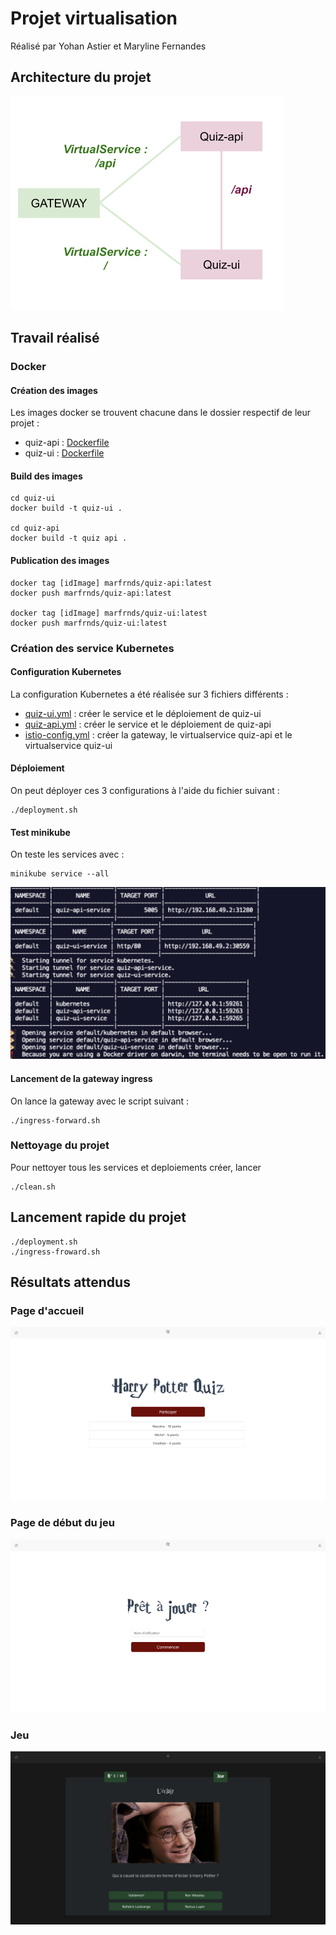 # Projet virtualisation

Réalisé par Yohan Astier et Maryline Fernandes

## Architecture du projet

![alt text](image.png)

## Travail réalisé

### Docker

#### Création des images

Les images docker se trouvent chacune dans le dossier respectif de leur projet :

- quiz-api : [Dockerfile](/quiz-api/Dockerfile)
- quiz-ui : [Dockerfile](/quiz-ui/Dockerfile)

#### Build des images

```
cd quiz-ui
docker build -t quiz-ui .

cd quiz-api
docker build -t quiz api .
```

#### Publication des images

```
docker tag [idImage] marfrnds/quiz-api:latest
docker push marfrnds/quiz-api:latest

docker tag [idImage] marfrnds/quiz-ui:latest
docker push marfrnds/quiz-ui:latest
```

### Création des service Kubernetes

#### Configuration Kubernetes

La configuration Kubernetes a été réalisée sur 3 fichiers différents :

- [quiz-ui.yml](/quiz-ui.yml) : créer le service et le déploiement de quiz-ui
- [quiz-api.yml](/quiz-api.yml) : créer le service et le déploiement de quiz-api
- [istio-config.yml](/istio-config.yml) : créer la gateway, le virtualservice quiz-api et le virtualservice quiz-ui

#### Déploiement

On peut déployer ces 3 configurations à l'aide du fichier suivant :

```
./deployment.sh
```

#### Test minikube

On teste les services avec :

```
minikube service --all
```

![alt text](image-1.png)

#### Lancement de la gateway ingress

On lance la gateway avec le script suivant :

```
./ingress-forward.sh
```

### Nettoyage du projet

Pour nettoyer tous les services et deploiements créer, lancer

```
./clean.sh
```

## Lancement rapide du projet

```
./deployment.sh
./ingress-froward.sh
```

## Résultats attendus

### Page d'accueil

![alt text](image-2.png)

### Page de début du jeu

![alt text](image-3.png)

### Jeu

![alt text](image-4.png)
